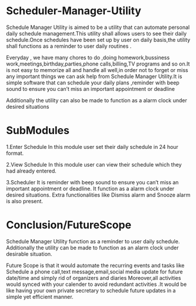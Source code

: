 # Scheduler-Manager-Utility
Schedule Manager Utility is aimed to be a utility that can automate personal daily schedule management.This utility shall allows users to see their daily schedule.Once schedules have been set up by user on daily basis,the utility shall functions as a reminder to user daily routines .

 Everyday , we have many chores to do ,doing homework,bussiness work,meetings,birthday,parties,phone calls,billing,TV programs and so on.It is not easy to memorize all and handle all well,in order not to forget or miss any important things we can ask help from Schedule Manager Utility.It is simple software that can schedule your daily plans ,reminder with beep sound to ensure you can’t miss an important appointment or deadline 

Additionally the utility can also be made to function as a alarm clock under desired situations

# SubModules
1.Enter Schedule
In this module user set their daily schedule in 24 hour format.


2.View Schedule
In this module  user can view their schedule which they had already entered.


3.Scheduler
It is reminder with beep sound to ensure you can’t miss an important appointment or deadline.
It  function as a alarm clock under desired situations.
Extra functionalities like Dismiss alarm and Snooze alarm is also present. 
 
# Conclusion/FutureScope
Schedule Manager Utility function as a reminder to user daily schedule. Additionally the utility can be made to function as an alarm clock under desirable situation.

Future Scope  is that it would automate the recurring events and tasks like Schedule a phone call,text message,email,social media update for future date/time and simply rid of organizers and diaries
Moreover,all activities would synced with your calender to avoid redundant activities .It would be like having your own private secretary to schedule future updates in a simple yet efficient manner.
